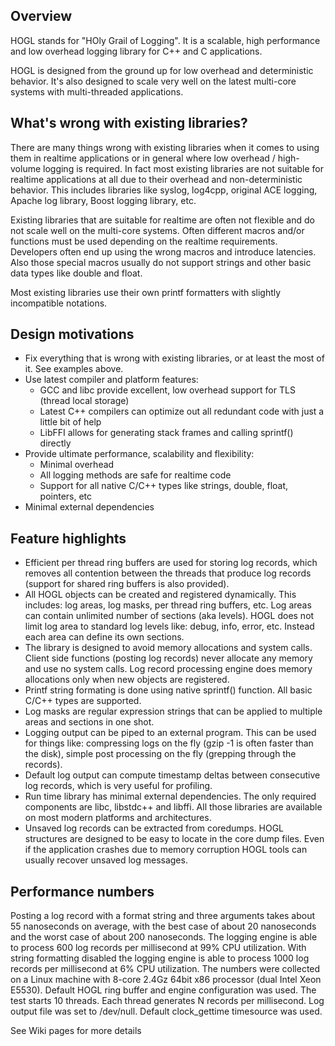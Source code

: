 ## Overview

HOGL stands for "HOly Grail of Logging". It is a scalable, high performance and low overhead logging library for C++ and C applications.

HOGL is designed from the ground up for low overhead and deterministic behavior. It's also designed to scale very well on the latest 
multi-core systems with multi-threaded applications.

## What's wrong with existing libraries?

There are many things wrong with existing libraries when it comes to using them in realtime applications or in general where low 
overhead / high-volume logging is required. In fact most existing libraries are not suitable for realtime applications at all due 
to their overhead and non-deterministic behavior. This includes libraries like syslog, log4cpp, original ACE logging, Apache log 
library, Boost logging library, etc.

Existing libraries that are suitable for realtime are often not flexible and do not scale well on the multi-core systems.
Often different macros and/or functions must be used depending on the realtime requirements.
Developers often end up using the wrong macros and introduce latencies. Also those special macros usually do not support 
strings and other basic data types like double and float.

Most existing libraries use their own printf formatters with slightly incompatible notations.

## Design motivations

* Fix everything that is wrong with existing libraries, or at least the most of it. See examples above.
* Use latest compiler and platform features:
  * GCC and libc provide excellent, low overhead support for TLS (thread local storage)
  * Latest C++ compilers can optimize out all redundant code with just a little bit of help
  * LibFFI allows for generating stack frames and calling sprintf() directly
* Provide ultimate performance, scalability and flexibility:
  * Minimal overhead
  * All logging methods are safe for realtime code
  * Support for all native C/C++ types like strings, double, float, pointers, etc
* Minimal external dependencies

## Feature highlights
* Efficient per thread ring buffers are used for storing log records, which removes all contention between the threads that produce log records (support for shared ring buffers is also provided).
* All HOGL objects can be created and registered dynamically. This includes: log areas, log masks, per thread ring buffers, etc.
Log areas can contain unlimited number of sections (aka levels). HOGL does not limit log area to standard log levels like: debug, info, error, etc. Instead each area can define its own sections.
* The library is designed to avoid memory allocations and system calls. Client side functions (posting log records) never allocate any memory and use no system calls. Log record processing engine does memory allocations only when new objects are registered.
* Printf string formating is done using native sprintf() function. All basic C/C++ types are supported.
* Log masks are regular expression strings that can be applied to multiple areas and sections in one shot.
* Logging output can be piped to an external program. This can be used for things like: compressing logs on the fly (gzip -1 is often faster than the disk), simple post processing on the fly (grepping through the records).
* Default log output can compute timestamp deltas between consecutive log records, which is very useful for profiling.
* Run time library has minimal external dependencies. The only required components are libc, libstdc++ and libffi. All those libraries are available on most modern platforms and architectures.
* Unsaved log records can be extracted from coredumps. HOGL structures are designed to be easy to locate in the core dump files. Even if the application crashes due to memory corruption HOGL tools can usually recover unsaved log messages.

## Performance numbers
Posting a log record with a format string and three arguments takes about 55 nanoseconds on average, with the best case of about 
20 nanoseconds and the worst case of about 200 nanoseconds.
The logging engine is able to process 600 log records per millisecond at 99% CPU utilization.
With string formatting disabled the logging engine is able to process 1000 log records per millisecond at 6% CPU utilization.
The numbers were collected on a Linux machine with 8-core 2.4Gz 64bit x86 processor (dual Intel Xeon E5530).
Default HOGL ring buffer and engine configuration was used. The test starts 10 threads.
Each thread generates N records per millisecond.
Log output file was set to /dev/null. Default clock_gettime timesource was used.

See Wiki pages for more details
